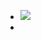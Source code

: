 - ![](https://firebasestorage.googleapis.com/v0/b/firescript-577a2.appspot.com/o/imgs%2Fapp%2Fxinyiheng%2F8AsMtfErdO.png?alt=media&token=aef43939-c2b8-4dda-9c38-5e5fc1cd3789)
- 
